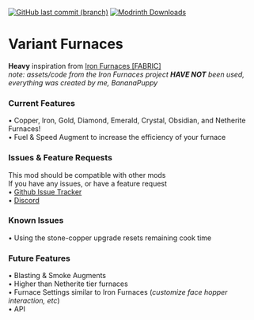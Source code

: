 [![GitHub last commit (branch)](https://img.shields.io/github/last-commit/BananaPuppy/VariantFurnaces/master?style=for-the-badge&logo=github&logoColor=%23181717&label=Github)](https://github.com/BananaPuppy/VariantFurnaces)
[![Modrinth Downloads](https://img.shields.io/modrinth/dt/ac5I93w9?style=for-the-badge&logo=modrinth&logoColor=%2300AF5C&label=Modrinth)](https://modrinth.com/mod/variant-furnaces)

# Variant Furnaces
**Heavy** inspiration from [Iron Furnaces [FABRIC]](https://www.curseforge.com/minecraft/mc-mods/iron-furnaces-fabric)<br>
*note: assets/code from the Iron Furnaces project **HAVE NOT** been used, everything was created by me, BananaPuppy*

### Current Features
• Copper, Iron, Gold, Diamond, Emerald, Crystal, Obsidian, and Netherite Furnaces!<br>
• Fuel & Speed Augment to increase the efficiency of your furnace<br>

### Issues & Feature Requests
This mod should be compatible with other mods<br>
If you have any issues, or have a feature request<br>
• [Github Issue Tracker](https://github.com/BananaPuppy/VariantFurnaces/issues/new/choose)<br>
• [Discord](https://discord.gg/6fb4sQjQwk)

### Known Issues
• Using the stone-copper upgrade resets remaining cook time<br>

### Future Features
• Blasting & Smoke Augments<BR>
• Higher than Netherite tier furnaces<br>
• Furnace Settings similar to Iron Furnaces (*customize face hopper interaction, etc*)<br>
• API<br>
